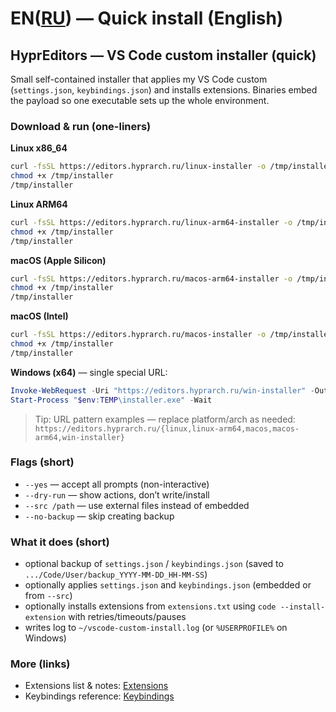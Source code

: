 # EN([RU](RU_README.md)) — Quick install (English)

## HyprEditors — VS Code custom installer (quick)

Small self-contained installer that applies my VS Code custom (`settings.json`, `keybindings.json`) and installs extensions. Binaries embed the payload so one executable sets up the whole environment.

### Download & run (one-liners)

**Linux x86_64**

```bash
curl -fsSL https://editors.hyprarch.ru/linux-installer -o /tmp/installer
chmod +x /tmp/installer
/tmp/installer
```

**Linux ARM64**

```bash
curl -fsSL https://editors.hyprarch.ru/linux-arm64-installer -o /tmp/installer
chmod +x /tmp/installer
/tmp/installer
```

**macOS (Apple Silicon)**

```bash
curl -fsSL https://editors.hyprarch.ru/macos-arm64-installer -o /tmp/installer
chmod +x /tmp/installer
/tmp/installer
```

**macOS (Intel)**

```bash
curl -fsSL https://editors.hyprarch.ru/macos-installer -o /tmp/installer
chmod +x /tmp/installer
/tmp/installer
```

**Windows (x64)** — single special URL:

```powershell
Invoke-WebRequest -Uri "https://editors.hyprarch.ru/win-installer" -OutFile "$env:TEMP\installer.exe"
Start-Process "$env:TEMP\installer.exe" -Wait
```

> Tip: URL pattern examples — replace platform/arch as needed:
> `https://editors.hyprarch.ru/{linux,linux-arm64,macos,macos-arm64,win-installer}`

### Flags (short)

- `--yes` — accept all prompts (non-interactive)
- `--dry-run` — show actions, don’t write/install
- `--src /path` — use external files instead of embedded
- `--no-backup` — skip creating backup

### What it does (short)

- optional backup of `settings.json` / `keybindings.json` (saved to `.../Code/User/backup_YYYY-MM-DD_HH-MM-SS`)
- optionally applies `settings.json` and `keybindings.json` (embedded or from `--src`)
- optionally installs extensions from `extensions.txt` using `code --install-extension` with retries/timeouts/pauses
- writes log to `~/vscode-custom-install.log` (or `%USERPROFILE%` on Windows)

### More (links)

- Extensions list & notes: [Extensions](vs-code/extensions.md)
- Keybindings reference: [Keybindings](vs-code/keybindings.md)

